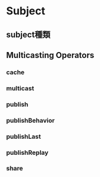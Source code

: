 # Subject

## subject種類

## Multicasting Operators

### cache

### multicast

### publish

### publishBehavior

### publishLast

### publishReplay

### share